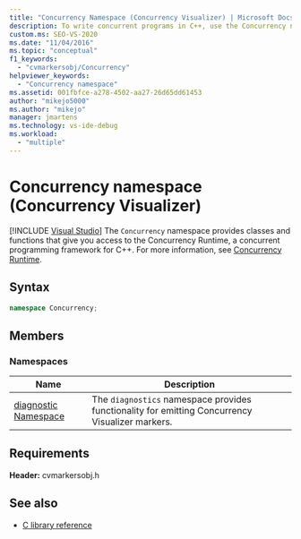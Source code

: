 ```yaml
---
title: "Concurrency Namespace (Concurrency Visualizer) | Microsoft Docs"
description: To write concurrent programs in C++, use the Concurrency namespace, which provides access to the Concurrency Runtime, a concurrency framework for C++.
custom.ms: SEO-VS-2020
ms.date: "11/04/2016"
ms.topic: "conceptual"
f1_keywords:
  - "cvmarkersobj/Concurrency"
helpviewer_keywords:
  - "Concurrency namespace"
ms.assetid: 001fbfce-a278-4502-aa27-26d65dd61453
author: "mikejo5000"
ms.author: "mikejo"
manager: jmartens
ms.technology: vs-ide-debug
ms.workload:
  - "multiple"
---
```

# Concurrency namespace (Concurrency Visualizer)

 [!INCLUDE [Visual Studio](~/includes/applies-to-version/vs-not-mac.md)]
The `Concurrency` namespace provides classes and functions that give you access to the Concurrency Runtime, a concurrent programming framework for C++. For more information, see [Concurrency Runtime](/cpp/parallel/concrt/concurrency-runtime).

## Syntax

```cpp
namespace Concurrency;
```

## Members

### Namespaces

|Name|Description|
|----------|-----------------|
|[diagnostic Namespace](../profiling/diagnostic-namespace.md)|The `diagnostics` namespace provides functionality for emitting Concurrency Visualizer markers.|

## Requirements
 **Header:** cvmarkersobj.h

## See also
- [C library reference](../profiling/c-library-reference.md)
